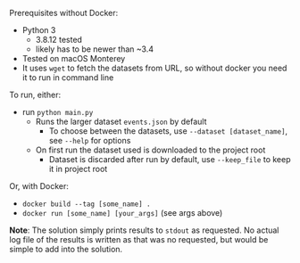 Prerequisites without Docker:
* Python 3 
  * 3.8.12 tested
  * likely has to be newer than ~3.4
* Tested on macOS Monterey 
* It uses `wget` to fetch the datasets from URL, so without docker you need it to run in command line

To run, either:
* run `python main.py`
  * Runs the larger dataset `events.json` by default
    * To choose between the datasets, use `--dataset [dataset_name]`, see `--help` for options
  * On first run the dataset used is downloaded to the project root
    * Dataset is discarded after run by default, use `--keep_file` to keep it in project root

Or, with Docker:
* `docker build --tag [some_name] .`
* `docker run [some_name] [your_args]` (see args above)

__Note__: The solution simply prints results to `stdout` as requested. No actual log file of the results is written
as that was no requested, but would be simple to add into the solution.
